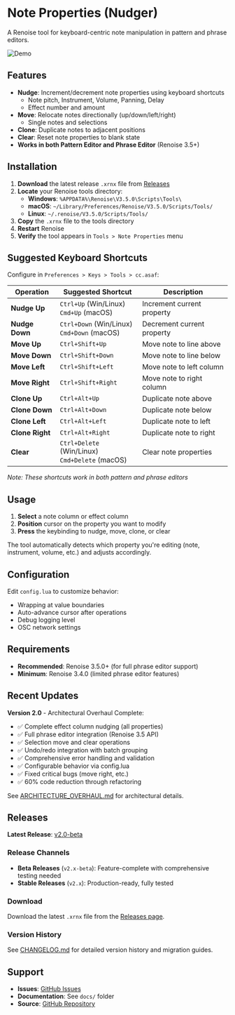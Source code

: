 # Note Properties (Nudger)

A Renoise tool for keyboard-centric note manipulation in pattern and phrase editors.

![Demo](nudger.gif)

## Features

- **Nudge**: Increment/decrement note properties using keyboard shortcuts
  - Note pitch, Instrument, Volume, Panning, Delay
  - Effect number and amount
- **Move**: Relocate notes directionally (up/down/left/right)
  - Single notes and selections
- **Clone**: Duplicate notes to adjacent positions
- **Clear**: Reset note properties to blank state
- **Works in both Pattern Editor and Phrase Editor** (Renoise 3.5+)

## Installation

1. **Download** the latest release `.xrnx` file from [Releases](https://github.com/asafebgi/cc.asaf.Nudger.xrnx/releases)
2. **Locate** your Renoise tools directory:
   - **Windows**: `%APPDATA%\Renoise\V3.5.0\Scripts\Tools\`
   - **macOS**: `~/Library/Preferences/Renoise/V3.5.0/Scripts/Tools/`
   - **Linux**: `~/.renoise/V3.5.0/Scripts/Tools/`
3. **Copy** the `.xrnx` file to the tools directory
4. **Restart** Renoise
5. **Verify** the tool appears in `Tools > Note Properties` menu

## Suggested Keyboard Shortcuts

Configure in `Preferences > Keys > Tools > cc.asaf`:

| Operation | Suggested Shortcut | Description |
|-----------|-------------------|-------------|
| **Nudge Up** | `Ctrl+Up` (Win/Linux)<br>`Cmd+Up` (macOS) | Increment current property |
| **Nudge Down** | `Ctrl+Down` (Win/Linux)<br>`Cmd+Down` (macOS) | Decrement current property |
| **Move Up** | `Ctrl+Shift+Up` | Move note to line above |
| **Move Down** | `Ctrl+Shift+Down` | Move note to line below |
| **Move Left** | `Ctrl+Shift+Left` | Move note to left column |
| **Move Right** | `Ctrl+Shift+Right` | Move note to right column |
| **Clone Up** | `Ctrl+Alt+Up` | Duplicate note above |
| **Clone Down** | `Ctrl+Alt+Down` | Duplicate note below |
| **Clone Left** | `Ctrl+Alt+Left` | Duplicate note to left |
| **Clone Right** | `Ctrl+Alt+Right` | Duplicate note to right |
| **Clear** | `Ctrl+Delete` (Win/Linux)<br>`Cmd+Delete` (macOS) | Clear note properties |

*Note: These shortcuts work in both pattern and phrase editors*

## Usage

1. **Select** a note column or effect column
2. **Position** cursor on the property you want to modify
3. **Press** the keybinding to nudge, move, clone, or clear

The tool automatically detects which property you're editing (note, instrument, volume, etc.) and adjusts accordingly.

## Configuration

Edit `config.lua` to customize behavior:
- Wrapping at value boundaries
- Auto-advance cursor after operations
- Debug logging level
- OSC network settings

## Requirements

- **Recommended**: Renoise 3.5.0+ (for full phrase editor support)
- **Minimum**: Renoise 3.4.0 (limited phrase editor features)

## Recent Updates

**Version 2.0** - Architectural Overhaul Complete:
- ✅ Complete effect column nudging (all properties)
- ✅ Full phrase editor integration (Renoise 3.5 API)
- ✅ Selection move and clear operations
- ✅ Undo/redo integration with batch grouping
- ✅ Comprehensive error handling and validation
- ✅ Configurable behavior via config.lua
- ✅ Fixed critical bugs (move right, etc.)
- ✅ 60% code reduction through refactoring

See [ARCHITECTURE_OVERHAUL.md](ARCHITECTURE_OVERHAUL.md) for architectural details.

## Releases

**Latest Release**: [v2.0-beta](https://github.com/asafebgi/cc.asaf.Nudger.xrnx/releases/latest)

### Release Channels

- **Beta Releases** (`v2.x-beta`): Feature-complete with comprehensive testing needed
- **Stable Releases** (`v2.x`): Production-ready, fully tested

### Download

Download the latest `.xrnx` file from the [Releases page](https://github.com/asafebgi/cc.asaf.Nudger.xrnx/releases).

### Version History

See [CHANGELOG.md](CHANGELOG.md) for detailed version history and migration guides.

## Support

- **Issues**: [GitHub Issues](https://github.com/asafebgi/cc.asaf.Nudger.xrnx/issues)
- **Documentation**: See `docs/` folder
- **Source**: [GitHub Repository](https://github.com/asafebgi/cc.asaf.Nudger.xrnx)


